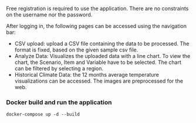 Free registration is required to use the application.
There are no constraints on the username nor the password.

After logging in, the following pages can be accessed using the navigation bar:

- CSV upload: upload a CSV file containing the data to be processed. The format is fixed, based on the given sample csv
  file.
- Analyze Data: Visualizes the uploaded data with a line chart. To view the chart, the Scenario, Item and Variable have
  to be selected. The chart can be filtered by selecting a region.
- Historical Climate Data: the 12 months average temperature visualizations can be accessed. The images are preprocessed
  for the web.

### Docker build and run the application

```
docker-compose up -d --build 
```




